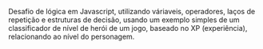 Desafio de lógica em Javascript, utilizando váriaveis, operadores, laços de repetição e estruturas de decisão, usando um exemplo simples de um classificador de nível de herói de um jogo, baseado no XP (experiência), relacionando ao nível do personagem.
